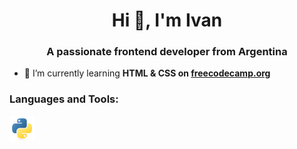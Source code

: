 <h1 align="center">Hi 👋, I'm Ivan</h1>
<h3 align="center">A passionate frontend developer from Argentina</h3>

- 🌱 I’m currently learning **HTML & CSS on <a href="freecodecamp.org">freecodecamp.org</a>**

<h3 align="left">Languages and Tools:</h3>
<p align="left"> <a href="https://www.python.org" target="_blank" rel="noreferrer"> <img src="https://raw.githubusercontent.com/devicons/devicon/master/icons/python/python-original.svg" alt="python" width="40" height="40"/> </a> </p>
